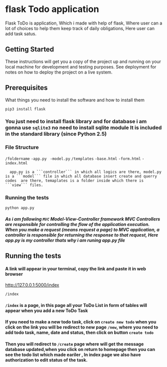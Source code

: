 # flask Todo application

Flask ToDo  is application, Which i made with help of flask, Where user can a lot of choices to help them keep track of daily obligations, Here user can add task satus.

## Getting Started

These instructions will get you a copy of the project up and running on your local machine for development and testing purposes. See deployment for notes on how to deploy the project on a live system.

## Prerequisites

What things you need to install the software and how to install them

``` pip3 install flask ```
### You just need to install flask library and for database i am gonna  use ``` sqlite3 ``` no need to install sqlite module It is included in the standard library (since Python 2.5)

### File Structure

 ``` /foldername ```
         ``` -app.py ```
        ```  -model.py ```
         ``` /templates ```
             ``` -base.html ```
             ``` -form.html ```
             ``` -index.html ```
             
      app.py is a ```controller``` in which all logics are there, model.py is a ```model``` file in which all database insert create and querry codes  are there, temaplates is a folder inside which there is ```view``` files.
      
### Running the tests

```python app.py ```

##### As i am following ``` MVC ```  Model-View-Controller framework MVC Controllers are responsible for controlling the flow of the application execution. When you make a request (means request a page) to MVC application, a controller is responsible for returning the response to that request, Here app.py is my controller thats why i am runing app.py file

## Running the tests

#### A link will appear in your terminal, copy the link and paste it in web browser

http://127.0.0.1:5000/index

``` /index  ```
#### ```/index``` is a page, in this page all your ToDo List in form of tables will appear when you add a new ToDo Task

#### If you need to make a new todo task, click on ``` create new todo ``` when you click on the link you will be redirect to new page ``` /new ```, where you need to add todo task, name, date and status, then click on button ``` create todo ``` 
#### Then you will redirect to ``` /create ``` page where will get the message database updated,when you click on return to homepage then you can see the todo list which made eariler , In index page we also have authorization to edit status of the task. 
